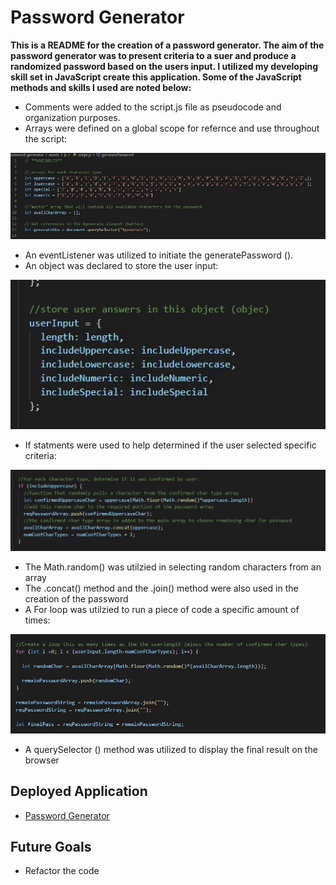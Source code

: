 # Password Generator

**This is a README for the creation of a password generator.  The aim of the password generator was to present criteria to a suer and produce a randomized password based on the users input.  I utilized my developing skill set in JavaScript create this application.  Some of the JavaScript methods and skills I used are noted below:**

* Comments were added to the script.js file as pseudocode and organization purposes.
* Arrays were defined on a global scope for refernce and use throughout the script:

![image info](./assets/images/variables.jpg "screenshot of the variables in the code")

* An eventListener was utilized to initiate the generatePassword ().
* An object was declared to store the user input:

![image info](./assets/images/object.jpg "screenshot of the variables in the code")

* If statments were used to help determined if the user selected specific criteria:

![image info](./assets/images/ifstatement.jpg "screenshot of the variables in the code")

* The Math.random() was utilzied in selecting random characters from an array
* The .concat() method and the .join() method were also used in the creation of the password
* A For loop was utilzied to run a piece of code a specific amount of times:

![image info](./assets/images/forloop.jpg "screenshot of the variables in the code")

* A querySelector () method was utilized to display the final result on the browser


## Deployed Application

* [Password Generator](https://github.com/erin-michon/password-generator/settings/pages)


## Future Goals
* Refactor the code